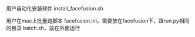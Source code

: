 用户自动化安装软件
install_facefusion.sh


用户在mac上批量跑脚本
facefusion.ini，需要放在facefusion下，跟run.py相同的目录
batch.sh，放在外面运行

